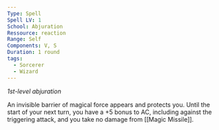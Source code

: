 ```yaml
---
Type: Spell
Spell LV: 1
School: Abjuration
Ressource: reaction
Range: Self
Components: V, S
Duration: 1 round
tags:
  - Sorcerer
  - Wizard
---
```

_1st-level abjuration_

An invisible barrier of magical force appears and protects you. Until the start of your next turn, you have a +5 bonus to AC, including against the triggering attack, and you take no damage from [[Magic Missile]].